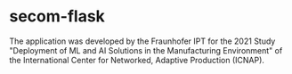 # secom-flask

The application was developed by the Fraunhofer IPT for the 2021 Study "Deployment of ML and AI Solutions in the Manufacturing Environment" of the International Center for Networked, Adaptive Production (ICNAP).
